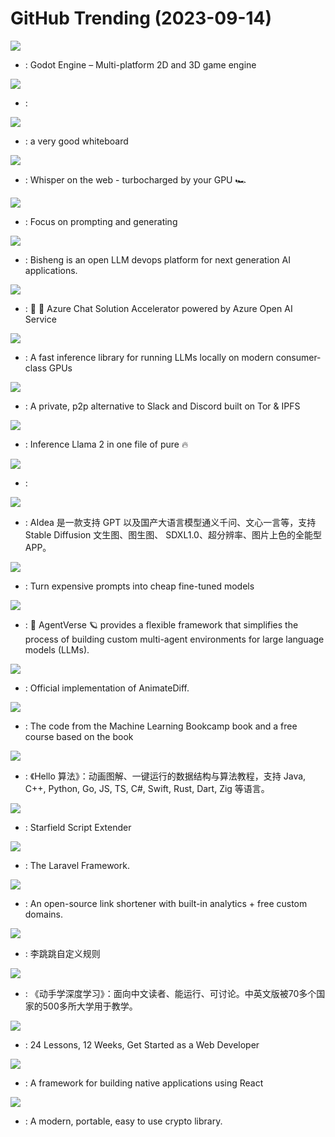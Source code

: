 # GitHub Trending (2023-09-14)

![](https://img.shields.io/badge/C%2B%2B-New%201-green?style=flat-square&logo=appveyor)
- [](https://github.comundefined): Godot Engine – Multi-platform 2D and 3D game engine

![](https://img.shields.io/badge/TypeScript-New%2026-green?style=flat-square&logo=appveyor)
- [](https://github.comundefined): 

![](https://img.shields.io/badge/TypeScript-New%202-green?style=flat-square&logo=appveyor)
- [](https://github.comundefined): a very good whiteboard

![](https://img.shields.io/badge/TypeScript-New%20175-green?style=flat-square&logo=appveyor)
- [](https://github.comundefined): Whisper on the web - turbocharged by your GPU 🏎️

![](https://img.shields.io/badge/Python-New%201-green?style=flat-square&logo=appveyor)
- [](https://github.comundefined): Focus on prompting and generating

![](https://img.shields.io/badge/Python-New%2071-green?style=flat-square&logo=appveyor)
- [](https://github.comundefined): Bisheng is an open LLM devops platform for next generation AI applications.

![](https://img.shields.io/badge/TypeScript-New%2022-green?style=flat-square&logo=appveyor)
- [](https://github.comundefined): 🤖 💼 Azure Chat Solution Accelerator powered by Azure Open AI Service

![](https://img.shields.io/badge/Python-New%20391-green?style=flat-square&logo=appveyor)
- [](https://github.comundefined): A fast inference library for running LLMs locally on modern consumer-class GPUs

![](https://img.shields.io/badge/C-New%20176-green?style=flat-square&logo=appveyor)
- [](https://github.comundefined): A private, p2p alternative to Slack and Discord built on Tor & IPFS

![](https://img.shields.io/badge/Python-New%20182-green?style=flat-square&logo=appveyor)
- [](https://github.comundefined): Inference Llama 2 in one file of pure 🔥

![](https://img.shields.io/badge/HTML-New%2046-green?style=flat-square&logo=appveyor)
- [](https://github.comundefined): 

![](https://img.shields.io/badge/Dart-New%20172-green?style=flat-square&logo=appveyor)
- [](https://github.comundefined): AIdea 是一款支持 GPT 以及国产大语言模型通义千问、文心一言等，支持 Stable Diffusion 文生图、图生图、 SDXL1.0、超分辨率、图片上色的全能型 APP。

![](https://img.shields.io/badge/TypeScript-New%20165-green?style=flat-square&logo=appveyor)
- [](https://github.comundefined): Turn expensive prompts into cheap fine-tuned models

![](https://img.shields.io/badge/JavaScript-New%2081-green?style=flat-square&logo=appveyor)
- [](https://github.comundefined): 🤖 AgentVerse 🪐 provides a flexible framework that simplifies the process of building custom multi-agent environments for large language models (LLMs).

![](https://img.shields.io/badge/Python-New%2053-green?style=flat-square&logo=appveyor)
- [](https://github.comundefined): Official implementation of AnimateDiff.

![](https://img.shields.io/badge/Jupyter%20Notebook-New%20171-green?style=flat-square&logo=appveyor)
- [](https://github.comundefined): The code from the Machine Learning Bookcamp book and a free course based on the book

![](https://img.shields.io/badge/Java-New%20670-green?style=flat-square&logo=appveyor)
- [](https://github.comundefined): 《Hello 算法》：动画图解、一键运行的数据结构与算法教程，支持 Java, C++, Python, Go, JS, TS, C#, Swift, Rust, Dart, Zig 等语言。

![](https://img.shields.io/badge/C%2B%2B-New%2018-green?style=flat-square&logo=appveyor)
- [](https://github.comundefined): Starfield Script Extender

![](https://img.shields.io/badge/PHP-New%2014-green?style=flat-square&logo=appveyor)
- [](https://github.comundefined): The Laravel Framework.

![](https://img.shields.io/badge/TypeScript-New%20126-green?style=flat-square&logo=appveyor)
- [](https://github.comundefined): An open-source link shortener with built-in analytics + free custom domains.

![](https://img.shields.io/badge/Java-New%20220-green?style=flat-square&logo=appveyor)
- [](https://github.comundefined): 李跳跳自定义规则

![](https://img.shields.io/badge/Python-New%20333-green?style=flat-square&logo=appveyor)
- [](https://github.comundefined): 《动手学深度学习》：面向中文读者、能运行、可讨论。中英文版被70多个国家的500多所大学用于教学。

![](https://img.shields.io/badge/JavaScript-New%20201-green?style=flat-square&logo=appveyor)
- [](https://github.comundefined): 24 Lessons, 12 Weeks, Get Started as a Web Developer

![](https://img.shields.io/badge/Java-New%2073-green?style=flat-square&logo=appveyor)
- [](https://github.comundefined): A framework for building native applications using React

![](https://img.shields.io/badge/C-New%207-green?style=flat-square&logo=appveyor)
- [](https://github.comundefined): A modern, portable, easy to use crypto library.

